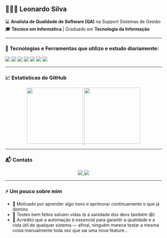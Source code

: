 ## 👨🏻‍💻 Leonardo Silva

💻 **Analista de Qualidade de Software (QA)** na Support Sistemas de Gestão  
🎓 **Técnico em Informática** | Graduado em **Tecnologia da Informação**  

---

### 🚀 Tecnologias e Ferramentas que utilizo e estudo diariamente:

<div>
  <img src="https://img.shields.io/badge/Java-ED8B00?style=for-the-badge&logo=java&logoColor=white" />
  <img src="https://img.shields.io/badge/JavaScript-F7DF1E?style=for-the-badge&logo=javascript&logoColor=black" />
  <img src="https://img.shields.io/badge/Selenium-43B02A?style=for-the-badge&logo=selenium&logoColor=white" />
  <img src="https://img.shields.io/badge/Appium-00B5D8?style=for-the-badge&logo=appium&logoColor=white" />
  <img src="https://img.shields.io/badge/Cypress-17202C?style=for-the-badge&logo=cypress&logoColor=white" />
  <img src="https://img.shields.io/badge/Playwright-2EAD33?style=for-the-badge&logo=playwright&logoColor=white" />
  <img src="https://img.shields.io/badge/Jenkins-D24939?style=for-the-badge&logo=jenkins&logoColor=white" />
</div>

---

### 📈 Estatísticas do GitHub

<div align="center">
  <a href="https://github.com/leonardo16silva12">
    <img height="180em" src="https://github-readme-stats.vercel.app/api?username=leonardo16silva12&show_icons=true&theme=tokyonight&include_all_commits=true&count_private=true" />
    <img height="180em" src="https://github-readme-stats.vercel.app/api/top-langs/?username=leonardo16silva12&layout=compact&langs_count=7&theme=tokyonight"/>
  </a>
</div>

---

### 📬 Contato

<div align="center">
  <a href="mailto:leonardofelipesilva207@gmail.com">
    <img src="https://img.shields.io/badge/-Gmail-c14438?style=for-the-badge&logo=Gmail&logoColor=white" />
  </a>
  <a href="https://www.linkedin.com/in/leonardo16silva12" target="_blank">
    <img src="https://img.shields.io/badge/-LinkedIn-%230077B5?style=for-the-badge&logo=linkedin&logoColor=white" />
  </a>
</div>

---

### ⚡ Um pouco sobre mim

- 🎯 Motivado por aprender algo novo e aprimorar continuamente o que já domino  
- 🧪 Testes bem feitos salvam vidas (e a sanidade dos devs também 😄)  
- 🤖 Acredito que a automação é essencial para garantir a qualidade e a vida útil de qualquer sistema — afinal, ninguém merece testar a mesma coisa manualmente toda vez que sai uma nova feature...
